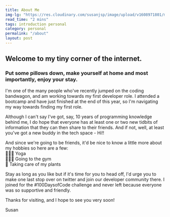 ```yaml
---
title: About Me
img-lg: "https://res.cloudinary.com/susanjsp/image/upload/v1608971801/my-blog/profile0image_frzvik.jpg"
read_time: "2 mins"
tags: introduction personal
category: personal
permalink: "/about"
layout: post
---
```


## Welcome to my tiny corner of the internet.
### Put some pillows down, make yourself at home and most importantly, enjoy your stay.


I'm one of the many people who've recently jumped on the coding bandwagon, and am working towards my first developer role. I attended a bootcamp and have just finished at the end of this year, so I'm navigating my way towards finding my first role.

Although I can't say I've got, say, 10 years of programming knowledge behind me, I do hope that everyone has at least one or two new tidbits of information that they can then share to their friends. And if not, well, at least you've got a new buddy in the tech space - Hi!!

And since we're going to be friends, it'd be nice to know a little more about my hobbies so here are a few: \
   🧘🏻‍♀️ Yoga \
   🏋🏽‍♂️ Going to the gym \
   🌱 Taking care of my plants

Stay as long as you like but if it's time for you to head off, I'd urge you to make one last stop over on twitter and join our developer community there. I joined for the #100DaysofCode challenge and never left because everyone was so supportive and friendly.

Thanks for visiting, and I hope to see you very soon!

Susan